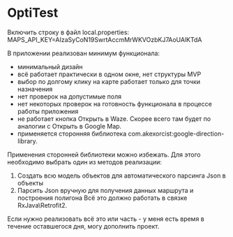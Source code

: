 # OptiTest

Включить строку в файл local.properties:
MAPS_API_KEY=AIzaSyCoN19SwrtAccmMrWKVOzbKJ7AoUAlKTdA


В приложении реализован минимум функционала:
- минимальный дизайн
- всё работает практически в одном окне, нет структуры MVP
- выбор по долгому клику на карте работает только для точки назначения
- нет проверок на допустимые поля
- нет некоторых проверок на готовность функционала в процессе работы приложения
- не работает кнопка Открыть в Waze. Скорее всего там будет по аналогии с Открыть в Google Map.
- применяется сторонняя библиотека com.akexorcist:google-direction-library.


Применения сторонней библиотеки можно избежать. Для этого необходимо выбрать один из методов реализации:
1. Создать всю модель объектов для автоматического парсинга Json в объекты
2. Парсить Json вручную для получения данных маршрута и построения полигона
Всё это должно работать в связке RxJava\Retrofit2.

Если нужно реализовать всё это или часть - у меня есть время в течение оставшегося дня, могу дополнить проект.
